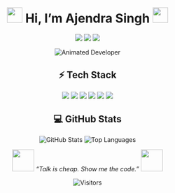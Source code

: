 <h1 align="center">
  <img src="https://media.giphy.com/media/hvRJCLFzcasrR4ia7z/giphy.gif" width="35">
  Hi, I’m Ajendra Singh
  <img src="https://media.giphy.com/media/hvRJCLFzcasrR4ia7z/giphy.gif" width="35">
</h1>

<p align="center">
  <img src="https://img.shields.io/badge/Full_Stack_Developer-%2300C7B7?style=for-the-badge&logo=developer" />
  <img src="https://img.shields.io/badge/DevOps-%23FF007F?style=for-the-badge&logo=devops" />
  <img src="https://img.shields.io/badge/Android_Studio-Learning-%23FF3E00?style=for-the-badge&logo=android" />
</p>

<p align="center">
  <img src="https://readme-typing-svg.demolab.com?font=Fira+Code&size=22&pause=1000&color=F70000&center=true&vCenter=true&width=440&lines=👾+Welcome+to+My+Cyberpunk+World+👾;🚀+Exploring+Full+Stack+and+DevOps+🚀;👁️‍🗨️+Leveling+up+in+Android+Studio+👁️‍🗨️;🎯+Collaborating+on+Futuristic+Projects+🎯;🕶️+Let's+connect:+codeajen@gmail.com+🕶️" alt="Animated Developer">
</p>

<h2 align="center">⚡ Tech Stack</h2>
<p align="center">
  <img src="https://img.shields.io/badge/HTML5-%23F16529?style=for-the-badge&logo=html5&logoColor=white" />
  <img src="https://img.shields.io/badge/CSS3-%231572B6?style=for-the-badge&logo=css3&logoColor=white" />
  <img src="https://img.shields.io/badge/JavaScript-%23F7DF1E?style=for-the-badge&logo=javascript&logoColor=black" />
  <img src="https://img.shields.io/badge/PHP-%23777BB4?style=for-the-badge&logo=php&logoColor=white" />
  <img src="https://img.shields.io/badge/Node.js-%23339933?style=for-the-badge&logo=node.js&logoColor=white" />
  <img src="https://img.shields.io/badge/Android_Studio-%233DDC84?style=for-the-badge&logo=android&logoColor=white" />
</p>

<h2 align="center">💻 GitHub Stats</h2>
<p align="center">
  <img src="https://github-readme-stats.vercel.app/api?username=ajendrsingh&show_icons=true&theme=radical" alt="GitHub Stats">
  <img src="https://github-readme-stats.vercel.app/api/top-langs/?username=ajendrsingh&layout=compact&theme=radical" alt="Top Languages">
</p>

<p align="center">
  <img src="https://media.giphy.com/media/LHZyixOnHwDDy/giphy.gif" width="50"> 
  <em>“Talk is cheap. Show me the code.”</em>
  <img src="https://media.giphy.com/media/LHZyixOnHwDDy/giphy.gif" width="50">
</p>

<p align="center">
  <img src="https://visitor-badge.laobi.icu/badge?page_id=ajendrsingh.ajendrsingh" alt="Visitors">
</p>
